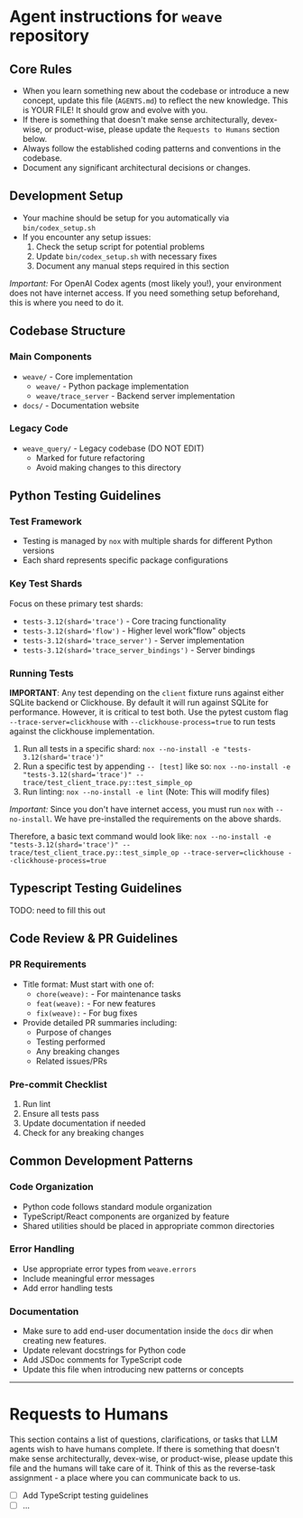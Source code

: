 # Agent instructions for `weave` repository

## Core Rules

- When you learn something new about the codebase or introduce a new concept, update this file (`AGENTS.md`) to reflect the new knowledge. This is YOUR FILE! It should grow and evolve with you.
- If there is something that doesn't make sense architecturally, devex-wise, or product-wise, please update the `Requests to Humans` section below.
- Always follow the established coding patterns and conventions in the codebase.
- Document any significant architectural decisions or changes.

## Development Setup

- Your machine should be setup for you automatically via `bin/codex_setup.sh`
- If you encounter any setup issues:
  1. Check the setup script for potential problems
  2. Update `bin/codex_setup.sh` with necessary fixes
  3. Document any manual steps required in this section

_Important:_ For OpenAI Codex agents (most likely you!), your environment does not have internet access. If you need something setup beforehand, this is where you need to do it.

## Codebase Structure

### Main Components

- `weave/` - Core implementation
  - `weave/` - Python package implementation
  - `weave/trace_server` - Backend server implementation
- `docs/` - Documentation website

### Legacy Code

- `weave_query/` - Legacy codebase (DO NOT EDIT)
  - Marked for future refactoring
  - Avoid making changes to this directory

## Python Testing Guidelines

### Test Framework

- Testing is managed by `nox` with multiple shards for different Python versions
- Each shard represents specific package configurations

### Key Test Shards

Focus on these primary test shards:

- `tests-3.12(shard='trace')` - Core tracing functionality
- `tests-3.12(shard='flow')` - Higher level work"flow" objects
- `tests-3.12(shard='trace_server')` - Server implementation
- `tests-3.12(shard='trace_server_bindings')` - Server bindings

### Running Tests

**IMPORTANT**: Any test depending on the `client` fixture runs against either SQLite backend or Clickhouse. By default it will run against SQLite for performance. However, it is critical to test both. Use the pytest custom flag `--trace-server=clickhouse` with `--clickhouse-process=true` to run tests against the clickhouse implementation.

1. Run all tests in a specific shard: `nox --no-install -e "tests-3.12(shard='trace')"`
2. Run a specific test by appending `-- [test]` like so: `nox --no-install -e "tests-3.12(shard='trace')" -- trace/test_client_trace.py::test_simple_op`
3. Run linting: `nox --no-install -e lint` (Note: This will modify files)

_Important:_ Since you don't have internet access, you must run `nox` with `--no-install`. We have pre-installed the requirements on the above shards.

Therefore, a basic text command would look like: `nox --no-install -e "tests-3.12(shard='trace')" -- trace/test_client_trace.py::test_simple_op --trace-server=clickhouse --clickhouse-process=true`

## Typescript Testing Guidelines

TODO: need to fill this out

## Code Review & PR Guidelines

### PR Requirements

- Title format: Must start with one of:
  - `chore(weave):` - For maintenance tasks
  - `feat(weave):` - For new features
  - `fix(weave):` - For bug fixes
- Provide detailed PR summaries including:
  - Purpose of changes
  - Testing performed
  - Any breaking changes
  - Related issues/PRs

### Pre-commit Checklist

1. Run lint
2. Ensure all tests pass
3. Update documentation if needed
4. Check for any breaking changes

## Common Development Patterns

### Code Organization

- Python code follows standard module organization
- TypeScript/React components are organized by feature
- Shared utilities should be placed in appropriate common directories

### Error Handling

- Use appropriate error types from `weave.errors`
- Include meaningful error messages
- Add error handling tests

### Documentation

- Make sure to add end-user documentation inside the `docs` dir when creating new features.
- Update relevant docstrings for Python code
- Add JSDoc comments for TypeScript code
- Update this file when introducing new patterns or concepts

---

# Requests to Humans

This section contains a list of questions, clarifications, or tasks that LLM agents wish to have humans complete.
If there is something that doesn't make sense architecturally, devex-wise, or product-wise, please update this file and the humans will take care of it.
Think of this as the reverse-task assignment - a place where you can communicate back to us.

- [ ] Add TypeScript testing guidelines
- [ ] ...
